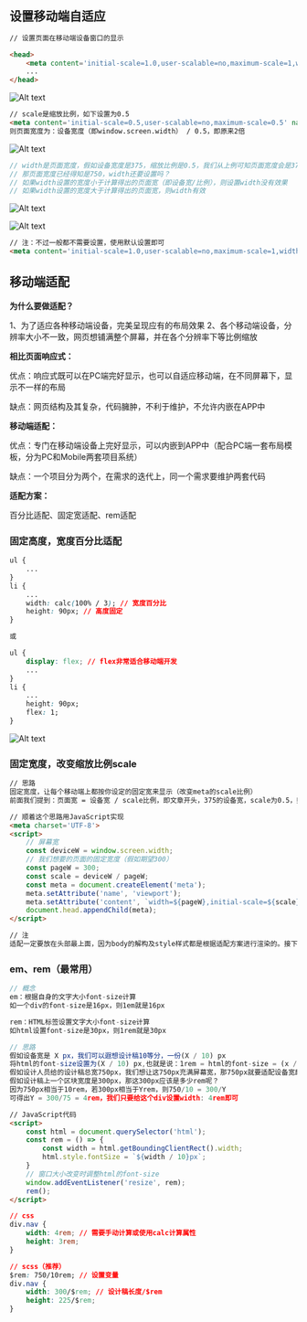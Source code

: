 ## <meta name=”viewport”>设置移动端自适应

```html
// 设置页面在移动端设备窗口的显示

<head>
    <meta content='initial-scale=1.0,user-scalable=no,maximum-scale=1,width=device-width' name='viewport'>
    ...
</head>
```
    
![Alt text](./imgs/23-01.png)

```html
// scale是缩放比例，如下设置为0.5
<meta content='initial-scale=0.5,user-scalable=no,maximum-scale=0.5' name='viewport'>
则页面宽度为：设备宽度（即window.screen.width） / 0.5，即原来2倍
```
    
![Alt text](./imgs/23-02.png)

```js
// width是页面宽度，假如设备宽度是375，缩放比例是0.5，我们从上例可知页面宽度会是375/0.5 = 750
// 那页面宽度已经得知是750，width还要设置吗？
// 如果width设置的宽度小于计算得出的页面宽（即设备宽/比例），则设置width没有效果
// 如果width设置的宽度大于计算得出的页面宽，则width有效
```
    
![Alt text](./imgs/23-03.png)

![Alt text](./imgs/23-04.png)

```html
// 注：不过一般都不需要设置，使用默认设置即可
<meta content='initial-scale=1.0,user-scalable=no,maximum-scale=1,width=device-width' name='viewport'>
```
    
## 移动端适配

**为什么要做适配？**

1、为了适应各种移动端设备，完美呈现应有的布局效果
2、各个移动端设备，分辨率大小不一致，网页想铺满整个屏幕，并在各个分辨率下等比例缩放

**相比页面响应式：**

优点：响应式既可以在PC端完好显示，也可以自适应移动端，在不同屏幕下，显示不一样的布局

缺点：网页结构及其复杂，代码臃肿，不利于维护，不允许内嵌在APP中

**移动端适配：**

优点：专门在移动端设备上完好显示，可以内嵌到APP中（配合PC端一套布局模板，分为PC和Mobile两套项目系统）

缺点：一个项目分为两个，在需求的迭代上，同一个需求要维护两套代码

**适配方案：**

百分比适配、固定宽适配、rem适配


### 固定高度，宽度百分比适配

```css
ul {
    ...
}
li {
    ...
    width: calc(100% / 3); // 宽度百分比
    height: 90px; // 高度固定
}

或

ul {
    display: flex; // flex非常适合移动端开发
    ...
}
li {
    ...
    height: 90px;
    flex: 1;
}
```
    
![Alt text](./imgs/23-05.png)

### 固定宽度，改变缩放比例scale

```html
// 思路
固定宽度，让每个移动端上都按你设定的固定宽来显示（改变meta的scale比例）
前面我们提到：页面宽 = 设备宽 / scale比例，即文章开头，375的设备宽，scale为0.5，则页面宽是750

// 顺着这个思路用JavaScript实现
<meta charset='UTF-8'>
<script>
    // 屏幕宽
    const deviceW = window.screen.width;
    // 我们想要的页面的固定宽度（假如期望300）
    const pageW = 300;
    const scale = deviceW / pageW;
    const meta = document.createElement('meta');
    meta.setAttribute('name', 'viewport');
    meta.setAttribute('content', `width=${pageW},initial-scale=${scale},maximum-scale=${scale},user-scalable=no`);
    document.head.appendChild(meta);
</script>

// 注
适配一定要放在头部最上面，因为body的解构及style样式都是根据适配方案进行渲染的。接下来正常设计稿的宽高布局即可
```

### em、rem（最常用）

```js
// 概念
em：根据自身的文字大小font-size计算
如一个div的font-size是16px，则1em就是16px

rem：HTML标签设置文字大小font-size计算
如html设置font-size是30px，则1rem就是30px

// 思路
假如设备宽是 X px，我们可以遐想设计稿10等分，一份(X / 10) px
将html的font-size设置为(X / 10) px,也就是说：1rem = html的font-size = (x / 10)px，10rem = X = 设备宽
假如设计人员给的设计稿总宽750px，我们想让这750px充满屏幕宽，那750px就要适配设备宽即10rem
假如设计稿上一个区块宽度是300px，那这300px应该是多少rem呢？
因为750px相当于10rem，若300px相当于Yrem，则750/10 = 300/Y
可得出Y = 300/75 = 4rem，我们只要给这个div设置width: 4rem即可
```

```html
// JavaScript代码
<script>
    const html = document.querySelector('html');
    const rem = () => {
        const width = html.getBoundingClientRect().width;
        html.style.fontSize = `${width / 10}px`;
    }
    // 窗口大小改变时调整html的font-size
    window.addEventListener('resize', rem);
    rem();
</script>
```

```css
// css
div.nav {
    width: 4rem; // 需要手动计算或使用calc计算属性
    height: 3rem;
}

// scss（推荐）
$rem: 750/10rem; // 设置变量
div.nav {
    width: 300/$rem; // 设计稿长度/$rem
    height: 225/$rem;
}
```
    
    
    